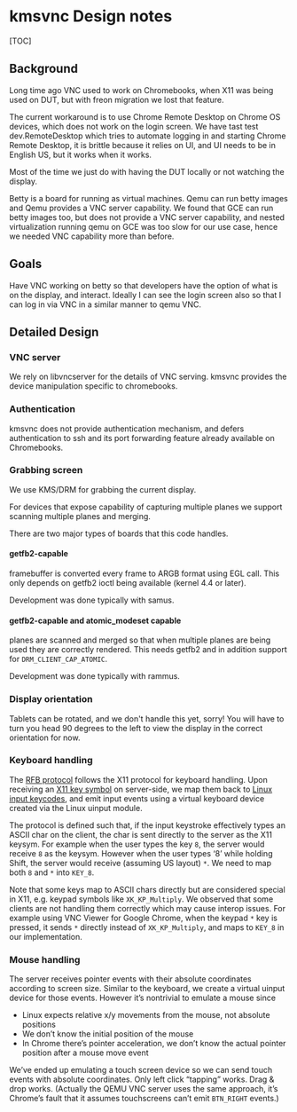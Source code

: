 # kmsvnc Design notes

[TOC]

## Background

Long time ago VNC used to work on Chromebooks, when X11 was being used on DUT,
but with freon migration we lost that feature.

The current workaround is to use Chrome Remote Desktop on Chrome OS devices,
which does not work on the login screen. We have tast test dev.RemoteDesktop
which tries to automate logging in and starting Chrome Remote Desktop, it is
brittle because it relies on UI, and UI needs to be in English US, but it works
when it works.

Most of the time we just do with having the DUT locally or not watching the
display.

Betty is a board for running as virtual machines. Qemu can run betty images and
Qemu provides a VNC server capability. We found that GCE can run betty images
too, but does not provide a VNC server capability, and nested virtualization
running qemu on GCE was too slow for our use case, hence we needed VNC
capability more than before.

## Goals

Have VNC working on betty so that developers have the option of what is on the
display, and interact. Ideally I can see the login screen also so that I can log
in via VNC in a similar manner to qemu VNC.

## Detailed Design

### VNC server

We rely on libvncserver for the details of VNC serving. kmsvnc provides the
device manipulation specific to chromebooks.

### Authentication

kmsvnc does not provide authentication mechanism, and defers authentication to
ssh and its port forwarding feature already available on Chromebooks.

### Grabbing screen

We use KMS/DRM for grabbing the current display.

For devices that expose capability of capturing multiple planes we support
scanning multiple planes and merging.

There are two major types of boards that this code handles.

#### getfb2-capable

framebuffer is converted every frame to ARGB format using EGL call. This only
depends on getfb2 ioctl being available (kernel 4.4 or later).

Development was done typically with samus.

#### getfb2-capable and atomic_modeset capable

planes are scanned and merged so that when multiple planes are being used they
are correctly rendered. This needs getfb2 and in addition support for
`DRM_CLIENT_CAP_ATOMIC`.

Development was done typically with rammus.

### Display orientation

Tablets can be rotated, and we don't handle this yet, sorry! You will have to
turn you head 90 degrees to the left to view the display in the correct
orientation for now.

### Keyboard handling

The [RFB protocol](https://tools.ietf.org/html/rfc6143#section-7.5.4) follows
the X11 protocol for keyboard handling. Upon receiving an
[X11 key symbol](https://cgit.freedesktop.org/xorg/proto/x11proto/tree/keysymdef.h)
on server-side, we map them back to
[Linux input keycodes](https://chromium.googlesource.com/chromiumos/third_party/kernel/+/v4.4/include/uapi/linux/input-event-codes.h),
and emit input events using a virtual keyboard device created via the Linux
uinput module.

The protocol is defined such that, if the input keystroke effectively types an
ASCII char on the client, the char is sent directly to the server as the X11
keysym. For example when the user types the key `8`, the server would receive
`8` as the keysym. However when the user types ‘8’ while holding Shift, the
server would receive (assuming US layout) `*`. We need to map both `8` and `*`
into `KEY_8`.

Note that some keys map to ASCII chars directly but are considered special in
X11, e.g. keypad symbols like `XK_KP_Multiply`. We observed that some clients
are not handling them correctly which may cause interop issues. For example
using VNC Viewer for Google Chrome, when the keypad `*` key is pressed, it sends
`*` directly instead of `XK_KP_Multiply`, and maps to `KEY_8` in our
implementation.

### Mouse handling

The server receives pointer events with their absolute coordinates according to
screen size. Similar to the keyboard, we create a virtual uinput device for
those events. However it’s nontrivial to emulate a mouse since

-   Linux expects relative x/y movements from the mouse, not absolute positions
-   We don’t know the initial position of the mouse
-   In Chrome there’s pointer acceleration, we don’t know the actual pointer
    position after a mouse move event

We’ve ended up emulating a touch screen device so we can send touch events with
absolute coordinates. Only left click “tapping” works. Drag & drop works.
(Actually the QEMU VNC server uses the same approach, it’s Chrome’s fault that
it assumes touchscreens can’t emit `BTN_RIGHT` events.)
